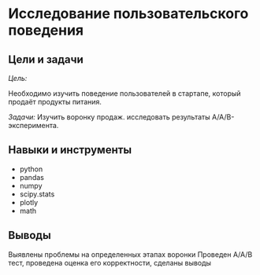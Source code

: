 # Исследование пользовательского поведения



## Цели и задачи

*Цель:*

Необходимо изучить поведение пользователей в стартапе, который продаёт продукты питания.


*Задачи:*
Изучить воронку продаж.
исследовать результаты A/A/B-эксперимента.



## Навыки и инструменты
- python
- pandas
- numpy
- scipy.stats
- plotly
- math
  
## Выводы
Выявлены проблемы на определенных этапах воронки
Проведен A/A/B тест, проведена оценка его корректности, сделаны выводы
